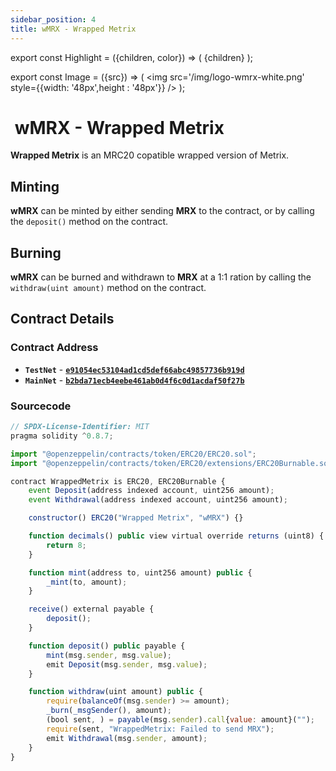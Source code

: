 ```yaml
---
sidebar_position: 4
title: wMRX - Wrapped Metrix
---
```


export const Highlight = ({children, color}) => (
<span
style={{color}}>
{children}
</span>
);

export const Image = ({src}) => (
<img src='/img/logo-wmrx-white.png' style={{width: '48px',height : '48px'}} />
);

# <Image  /> wMRX - Wrapped Metrix

<Highlight color="#bf96c6">**Wrapped Metrix**</Highlight> is an MRC20 copatible wrapped version of Metrix.

## Minting

<Highlight color="#bf96c6">**wMRX**</Highlight> can be minted by either sending <Highlight color="#bf96c6">**MRX**</Highlight> to the contract, or by calling the `deposit()` method on the contract.

## Burning

<Highlight color="#bf96c6">**wMRX**</Highlight> can be burned and withdrawn to <Highlight color="#bf96c6">**MRX**</Highlight> at a 1:1 ration by calling the `withdraw(uint amount)` method on the contract.

## Contract Details

### Contract Address

- **`TestNet`** - [**`e91054ec53104ad1cd5def66abc49857736b919d`**](https://testnet-explorer.metrixcoin.com/contract/e91054ec53104ad1cd5def66abc49857736b919d)
- **`MainNet`** - [**`b2bda71ecb4eebe461ab0d4f6c0d1acdaf50f27b`**](https://explorer.metrixcoin.com/contract/b2bda71ecb4eebe461ab0d4f6c0d1acdaf50f27b)

### Sourcecode

```js
// SPDX-License-Identifier: MIT
pragma solidity ^0.8.7;

import "@openzeppelin/contracts/token/ERC20/ERC20.sol";
import "@openzeppelin/contracts/token/ERC20/extensions/ERC20Burnable.sol";

contract WrappedMetrix is ERC20, ERC20Burnable {
    event Deposit(address indexed account, uint256 amount);
    event Withdrawal(address indexed account, uint256 amount);

    constructor() ERC20("Wrapped Metrix", "wMRX") {}

    function decimals() public view virtual override returns (uint8) {
        return 8;
    }

    function mint(address to, uint256 amount) public {
        _mint(to, amount);
    }

    receive() external payable {
        deposit();
    }

    function deposit() public payable {
        mint(msg.sender, msg.value);
        emit Deposit(msg.sender, msg.value);
    }

    function withdraw(uint amount) public {
        require(balanceOf(msg.sender) >= amount);
        _burn(_msgSender(), amount);
        (bool sent, ) = payable(msg.sender).call{value: amount}("");
        require(sent, "WrappedMetrix: Failed to send MRX");
        emit Withdrawal(msg.sender, amount);
    }
}
```
